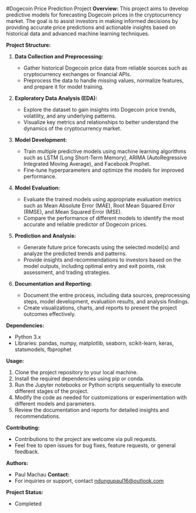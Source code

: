 #Dogecoin Price Prediction Project
**Overview:**
This project aims to develop predictive models for forecasting Dogecoin prices in the cryptocurrency market. The goal is to assist investors in making informed decisions by providing accurate price predictions and actionable insights based on historical data and advanced machine learning techniques.

**Project Structure:**
1. **Data Collection and Preprocessing:** 
   - Gather historical Dogecoin price data from reliable sources such as cryptocurrency exchanges or financial APIs.
   - Preprocess the data to handle missing values, normalize features, and prepare it for model training.

2. **Exploratory Data Analysis (EDA):**
   - Explore the dataset to gain insights into Dogecoin price trends, volatility, and any underlying patterns.
   - Visualize key metrics and relationships to better understand the dynamics of the cryptocurrency market.

3. **Model Development:**
   - Train multiple predictive models using machine learning algorithms such as LSTM (Long Short-Term Memory), ARIMA (AutoRegressive Integrated Moving Average), and Facebook Prophet.
   - Fine-tune hyperparameters and optimize the models for improved performance.

4. **Model Evaluation:**
   - Evaluate the trained models using appropriate evaluation metrics such as Mean Absolute Error (MAE), Root Mean Squared Error (RMSE), and Mean Squared Error (MSE).
   - Compare the performance of different models to identify the most accurate and reliable predictor of Dogecoin prices.

5. **Prediction and Analysis:**
   - Generate future price forecasts using the selected model(s) and analyze the predicted trends and patterns.
   - Provide insights and recommendations to investors based on the model outputs, including optimal entry and exit points, risk assessment, and trading strategies.

6. **Documentation and Reporting:**
   - Document the entire process, including data sources, preprocessing steps, model development, evaluation results, and analysis findings.
   - Create visualizations, charts, and reports to present the project outcomes effectively.

**Dependencies:**
- Python 3.x
- Libraries: pandas, numpy, matplotlib, seaborn, scikit-learn, keras, statsmodels, fbprophet

**Usage:**
1. Clone the project repository to your local machine.
2. Install the required dependencies using pip or conda.
3. Run the Jupyter notebooks or Python scripts sequentially to execute different stages of the project.
4. Modify the code as needed for customizations or experimentation with different models and parameters.
5. Review the documentation and reports for detailed insights and recommendations.

**Contributing:**
- Contributions to the project are welcome via pull requests.
- Feel free to open issues for bug fixes, feature requests, or general feedback.

**Authors:**
- Paul Machau
**Contact:**
- For inquiries or support, contact ndungupaul16@outlook.com

**Project Status:**
- Completed
